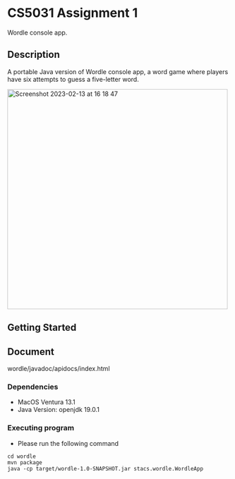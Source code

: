 # CS5031 Assignment 1

Wordle console app.

## Description

A portable Java version of Wordle console app, a word game where players have six attempts to guess a five-letter word.

<img width="499" alt="Screenshot 2023-02-13 at 16 18 47" src="https://user-images.githubusercontent.com/118636537/218513071-4f7a4cd8-9a3d-4dec-b402-4954c9a20222.png">

## Getting Started

## Document

wordle/javadoc/apidocs/index.html

### Dependencies

* MacOS Ventura 13.1
* Java Version: openjdk 19.0.1

### Executing program

* Please run the following command
```
cd wordle
mvn package
java -cp target/wordle-1.0-SNAPSHOT.jar stacs.wordle.WordleApp
```
